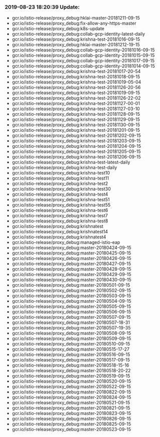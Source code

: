 ### 2019-08-23 18:20:39 Update:

- gcr.io/istio-release/proxy_debug:hklai-master-20181211-09-15
- gcr.io/istio-release/proxy_debug:fix-allow-any-https-master
- gcr.io/istio-release/proxy_debug:k8s-update
- gcr.io/istio-release/proxy_debug:collab-gcp-identity-latest-daily
- gcr.io/istio-release/proxy_debug:krishna-test-20181016-09-15
- gcr.io/istio-release/proxy_debug:hklai-master-20181212-19-15
- gcr.io/istio-release/proxy_debug:collab-gcp-identity-20181016-09-15
- gcr.io/istio-release/proxy_debug:collab-gcp-identity-20181015-09-15
- gcr.io/istio-release/proxy_debug:collab-gcp-identity-20181017-09-15
- gcr.io/istio-release/proxy_debug:collab-gcp-identity-20181014-09-15
- gcr.io/istio-release/proxy_debug:krishna-test-20181017-20-54
- gcr.io/istio-release/proxy_debug:krishna-test-20181018-09-15
- gcr.io/istio-release/proxy_debug:krishna-test-20181019-05-04
- gcr.io/istio-release/proxy_debug:krishna-test-20181126-20-56
- gcr.io/istio-release/proxy_debug:krishna-test-20181019-09-15
- gcr.io/istio-release/proxy_debug:krishna-test-20181126-22-02
- gcr.io/istio-release/proxy_debug:krishna-test-20181127-00-01
- gcr.io/istio-release/proxy_debug:krishna-test-20181127-03-10
- gcr.io/istio-release/proxy_debug:krishna-test-20181128-09-15
- gcr.io/istio-release/proxy_debug:krishna-test-20181129-09-15
- gcr.io/istio-release/proxy_debug:krishna-test-20181130-09-15
- gcr.io/istio-release/proxy_debug:krishna-test-20181201-09-15
- gcr.io/istio-release/proxy_debug:krishna-test-20181202-09-15
- gcr.io/istio-release/proxy_debug:krishna-test-20181203-09-15
- gcr.io/istio-release/proxy_debug:krishna-test-20181204-09-15
- gcr.io/istio-release/proxy_debug:krishna-test-20181205-09-15
- gcr.io/istio-release/proxy_debug:krishna-test-20181206-09-15
- gcr.io/istio-release/proxy_debug:krishna-test-latest-daily
- gcr.io/istio-release/proxy_debug:krishna-test-daily
- gcr.io/istio-release/proxy_debug:krishna-test10
- gcr.io/istio-release/proxy_debug:krishna-test11
- gcr.io/istio-release/proxy_debug:krishna-test2
- gcr.io/istio-release/proxy_debug:krishna-test30
- gcr.io/istio-release/proxy_debug:krishna-test4
- gcr.io/istio-release/proxy_debug:krishna-test51
- gcr.io/istio-release/proxy_debug:krishna-test55
- gcr.io/istio-release/proxy_debug:krishna-test6
- gcr.io/istio-release/proxy_debug:krishna-test7
- gcr.io/istio-release/proxy_debug:krishna-test8
- gcr.io/istio-release/proxy_debug:krishnatest
- gcr.io/istio-release/proxy_debug:krishnatest14
- gcr.io/istio-release/proxy_debug:krishnatest4
- gcr.io/istio-release/proxy_debug:managed-istio-eap
- gcr.io/istio-release/proxy_debug:master-20180424-09-15
- gcr.io/istio-release/proxy_debug:master-20180425-09-15
- gcr.io/istio-release/proxy_debug:master-20180426-09-15
- gcr.io/istio-release/proxy_debug:master-20180427-09-15
- gcr.io/istio-release/proxy_debug:master-20180428-09-15
- gcr.io/istio-release/proxy_debug:master-20180429-09-15
- gcr.io/istio-release/proxy_debug:master-20180430-09-15
- gcr.io/istio-release/proxy_debug:master-20180501-09-15
- gcr.io/istio-release/proxy_debug:master-20180502-09-15
- gcr.io/istio-release/proxy_debug:master-20180503-09-15
- gcr.io/istio-release/proxy_debug:master-20180504-09-15
- gcr.io/istio-release/proxy_debug:master-20180505-09-15
- gcr.io/istio-release/proxy_debug:master-20180506-09-15
- gcr.io/istio-release/proxy_debug:master-20180507-09-15
- gcr.io/istio-release/proxy_debug:master-20180507-18-31
- gcr.io/istio-release/proxy_debug:master-20180507-19-35
- gcr.io/istio-release/proxy_debug:master-20180508-09-15
- gcr.io/istio-release/proxy_debug:master-20180509-09-15
- gcr.io/istio-release/proxy_debug:master-20180510-09-15
- gcr.io/istio-release/proxy_debug:master-20180515-17-27
- gcr.io/istio-release/proxy_debug:master-20180516-09-15
- gcr.io/istio-release/proxy_debug:master-20180517-09-15
- gcr.io/istio-release/proxy_debug:master-20180518-15-16
- gcr.io/istio-release/proxy_debug:master-20180518-20-22
- gcr.io/istio-release/proxy_debug:master-20180519-09-15
- gcr.io/istio-release/proxy_debug:master-20180520-09-15
- gcr.io/istio-release/proxy_debug:master-20180522-09-15
- gcr.io/istio-release/proxy_debug:master-20180822-09-15
- gcr.io/istio-release/proxy_debug:master-20180824-09-15
- gcr.io/istio-release/proxy_debug:master-20180521-09-15
- gcr.io/istio-release/proxy_debug:master-20180821-09-15
- gcr.io/istio-release/proxy_debug:master-20180823-09-15
- gcr.io/istio-release/proxy_debug:master-20180826-09-15
- gcr.io/istio-release/proxy_debug:master-20180825-09-15
- gcr.io/istio-release/proxy_debug:master-20180523-09-15
